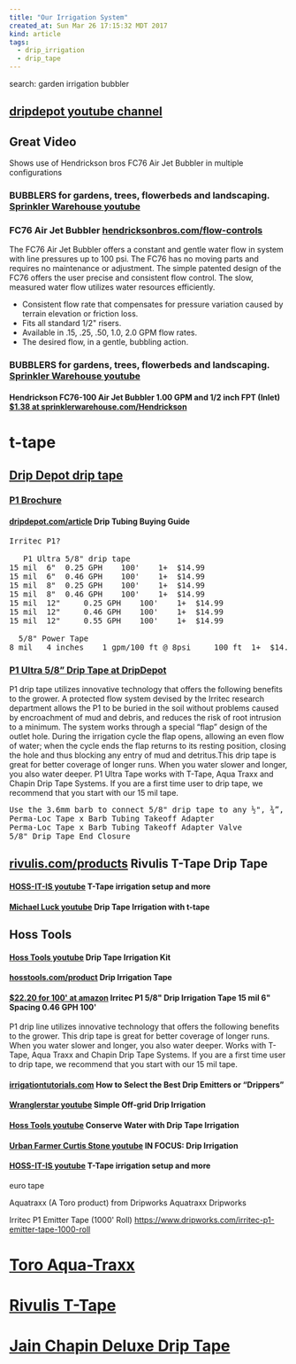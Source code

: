 ```yaml
---
title: "Our Irrigation System"
created_at: Sun Mar 26 17:15:32 MDT 2017
kind: article
tags:
  - drip_irrigation
  - drip_tape
---
```


search: garden irrigation bubbler

<h2>
  <a href="https://www.youtube.com/user/dripdepot/featured" target="_blank">dripdepot youtube channel</a>
</h2>

<h2>Great Video</h2>

Shows use of Hendrickson bros FC76 Air Jet Bubbler in multiple configurations

<h3>
  BUBBLERS for gardens, trees, flowerbeds and landscaping.
  <a href="https://www.youtube.com/watch?v=pIJW-1PZaPE" target="_blank">Sprinkler Warehouse youtube</a>
</h3>

<h3>
  FC76 Air Jet Bubbler
  <a href="http://hendricksonbros.com/flow-controls.html" target="_blank">hendricksonbros.com/flow-controls</a>
</h3>

The FC76 Air Jet Bubbler offers a constant and gentle water flow in
system with line pressures up to 100 psi. The FC76 has no moving parts
and requires no maintenance or adjustment. The simple patented design of
the FC76 offers the user precise and consistent flow control. The slow,
measured water flow utilizes water resources efficiently.

<ul>
  <li>Consistent flow rate that compensates for pressure variation caused by terrain elevation or friction loss.</li>
  <li>Fits all standard 1/2" risers.</li>
  <li>Available in .15, .25, .50, 1.0, 2.0 GPM flow rates.</li>
  <li>The desired flow, in a gentle, bubbling action. </li>
</ul>

<h3>
  BUBBLERS for gardens, trees, flowerbeds and landscaping.
  <a href="https://www.youtube.com/watch?v=pIJW-1PZaPE" target="_blank">Sprinkler Warehouse youtube</a>
</h3>

<h4>
  Hendrickson FC76-100 Air Jet Bubbler 1.00 GPM and 1/2 inch FPT (Inlet)
  <a href="http://www.sprinklerwarehouse.com/Hendrickson-Air-Jet-Bubbler-p/fc76-100.htm" target="_blank">$1.38 at sprinklerwarehouse.com/Hendrickson</a>
</h4>

<h1>t-tape</h1>

<h2>
  <a href="https://www.dripdepot.com/category/drip-irrigation-tape" target="_blank">Drip Depot drip tape</a>
</h2>

<h3>
  <a href="https://stc.dripdepot.com/files/1675/1675-P1%20Brochure.pdf" target="_blank">P1 Brochure</a>
</h3>

<h4>
  <a href="https://www.dripdepot.com/article/irrigation-tubing" target="_blank">dripdepot.com/article</a>
  Drip Tubing Buying Guide
</h4>

<pre>
Irritec P1?

   P1 Ultra 5/8" drip tape
15 mil 	6" 	0.25 GPH 	100' 	1+ 	$14.99 
15 mil 	6" 	0.46 GPH 	100' 	1+ 	$14.99 
15 mil 	8" 	0.25 GPH 	100' 	1+ 	$14.99 
15 mil 	8" 	0.46 GPH 	100' 	1+ 	$14.99 
15 mil 	12" 	0.25 GPH 	100' 	1+ 	$14.99 
15 mil 	12" 	0.46 GPH 	100' 	1+ 	$14.99 
15 mil 	12" 	0.55 GPH 	100' 	1+ 	$14.99 

  5/8" Power Tape
8 mil 	4 inches 	1 gpm/100 ft @ 8psi 	100 ft 	1+ 	$14.99 
</pre>

<h3>
  <a href="https://www.dripdepot.com/product/p1-ultra-five-eigths-inch-drip-tape" target="_blank">P1 Ultra 5/8” Drip Tape at DripDepot</a>
</h3>

P1 drip tape utilizes innovative technology that offers the following
benefits to the grower. A protected flow system devised by the Irritec
research department allows the P1 to be buried in the soil without
problems caused by encroachment of mud and debris, and reduces the risk of
root intrusion to a minimum. The system works through a special “flap”
design of the outlet hole.  During the irrigation cycle the flap opens,
allowing an even flow of water; when the cycle ends the flap returns to
its resting position, closing the hole and thus blocking any entry of
mud and detritus.This drip tape is great for better coverage of longer
runs. When you water slower and longer, you also water deeper. P1 Ultra
Tape works with T-Tape, Aqua Traxx and Chapin Drip Tape Systems. If you
are a first time user to drip tape, we recommend that you start with
our 15 mil tape.

<pre>
Use the 3.6mm barb to connect 5/8" drip tape to any ½", ¾”, 1”, or larger mainline poly tubing
Perma-Loc Tape x Barb Tubing Takeoff Adapter
Perma-Loc Tape x Barb Tubing Takeoff Adapter Valve
5/8" Drip Tape End Closure
</pre>

<h2>
  <a href="http://rivulis.com/products/driptapes/ttape/" target="_blank">rivulis.com/products</a>
  Rivulis T-Tape Drip Tape
</h2>

<h4>
  <a href="https://www.youtube.com/watch?v=NN35CgyNixk" target="_blank">HOSS-IT-IS youtube</a>
  T-Tape irrigation setup and more
</h4>

<h4>
  <a href="https://www.youtube.com/watch?v=eFZ8mlrWYIk" target="_blank">Michael Luck youtube</a>
  Drip Tape Irrigation with t-tape
</h4>

<h2>Hoss Tools</h2>

<h4>
  <a href="https://www.youtube.com/watch?v=GvIf-WR52Pc" target="_blank">Hoss Tools youtube</a>
  Drip Tape Irrigation Kit
</h4>

<h4>
<a href="https://hosstools.com/product/drip-irrigation-tape/" target="_blank">hosstools.com/product</a>
Drip Irrigation Tape
</h4>


<h4>
  <a href="https://www.amazon.com/Irritec-Drip-Irrigation-Tape-Spacing/dp/B00THELFUO" target="_blank">$22.20 for 100' at amazon</a>
  Irritec P1 5/8" Drip Irrigation Tape 15 mil 6" Spacing 0.46 GPH 100' 
</h4>

P1 drip line utilizes innovative technology that offers the following
benefits to the grower. This drip tape is great for better coverage
of longer runs. When you water slower and longer, you also water
deeper. Works with T-Tape, Aqua Traxx and Chapin Drip Tape Systems. If
you are a first time user to drip tape, we recommend that you start with
our 15 mil tape.

<h4>
  <a href="http://www.irrigationtutorials.com/drip-irrigation-emitters/" target="_blank">irrigationtutorials.com</a>
  How to Select the Best Drip Emitters or “Drippers” 
</h4>


<h4>
  <a href="" target="_blank">Wranglerstar youtube</a>
  Simple Off-grid Drip Irrigation
</h4>

<h4>
  <a href="https://www.youtube.com/watch?v=rpbHzrQfWeA" target="_blank">Hoss Tools youtube</a>
  Conserve Water with Drip Tape Irrigation
</h4>

<h4>
  <a href="https://www.youtube.com/watch?v=Ysshs0IZlsc" target="_blank">Urban Farmer Curtis Stone youtube</a>
  IN FOCUS: Drip Irrigation
</h4>

<h4>
  <a href="https://www.youtube.com/watch?v=NN35CgyNixk&t=130s" target="_blank">HOSS-IT-IS youtube</a>
  T-Tape irrigation setup and more
</h4>

euro tape

Aquatraxx (A Toro product) from Dripworks
Aquatraxx Dripworks

Irritec P1 Emitter Tape (1000' Roll)
https://www.dripworks.com/irritec-p1-emitter-tape-1000-roll

<h1>
  <a href="https://www.toro.com/en/agriculture/irrigation-drip-tape-dripline/aqua-traxx-pbx-advantage" target="_blank">Toro Aqua-Traxx</a>
</h1>

<h1>
  <a href="http://rivulis.com/products/driptapes/ttape/" target="_blank">Rivulis T-Tape</a>
</h1>

<h1>
  <a href="http://jains.com/irrigation/drip%20tape/Chapin-Twinwall-DDP58.htm" target="_blank">Jain Chapin Deluxe Drip Tape</a>
</h1>

<!--
html boilerplate
<a href="" target="_blank"></a>
<a name=""></a>
<img src="" width="400px">
<ul>
  <li></li>
</ul>
<pre>
</pre>
<p style="margin-bottom: 2em;"></p>
<hr style="border: 0; height: 3px; background: #333; background-image: linear-gradient(to right, #ccc, #333, #ccc);">
<pre><code>
</code></pre>
<math xmlns='http://www.w3.org/1998/Math/MathML' display='block'>
</math>
